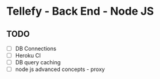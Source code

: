 # Tellefy - Back End - Node JS

## TODO
- [ ] DB Connections
- [ ] Heroku CI
- [ ] DB query caching
- [ ] node js advanced concepts - proxy